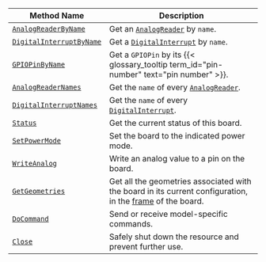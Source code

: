 <!-- prettier-ignore -->
Method Name | Description
----------- | -----------
[`AnalogReaderByName`](/components/board/#analogreaderbyname) | Get an [`AnalogReader`](/components/board/#analogs) by `name`.
[`DigitalInterruptByName`](/components/board/#digitalinterruptbyname) | Get a [`DigitalInterrupt`](/components/board/#digital_interrupts) by `name`.
[`GPIOPinByName`](/components/board/#gpiopinbyname) | Get a `GPIOPin` by its {{< glossary_tooltip term_id="pin-number" text="pin number" >}}.
[`AnalogReaderNames`](/components/board/#analogreadernames) | Get the `name` of every [`AnalogReader`](/components/board/#analogs).
[`DigitalInterruptNames`](/components/board/#digitalinterruptnames) | Get the `name` of every [`DigitalInterrupt`](/components/board/#digital_interrupts).
[`Status`](/components/board/#status) | Get the current status of this board.
[`SetPowerMode`](/components/board/#setpowermode) | Set the board to the indicated power mode.
[`WriteAnalog`](/components/board/#writeanalog) | Write an analog value to a pin on the board.
[`GetGeometries`](/components/board/#getgeometries) | Get all the geometries associated with the board in its current configuration, in the [frame](/mobility/frame-system/) of the board.
[`DoCommand`](/components/board/#docommand) | Send or receive model-specific commands.
[`Close`](/components/board/#close) | Safely shut down the resource and prevent further use.

